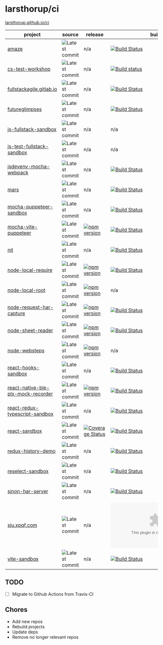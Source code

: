 # larsthorup/ci

[larsthorup.github.io/ci](https://larsthorup.github.io/ci/)

project | source | release | build | coverage | dependencies | platform | test | module 
------- | ----- | ----- | ----- | -------- | ------------ | --------------- | -------- | ----
[amaze](https://github.com/larsthorup/amaze) | ![Latest commit](https://img.shields.io/github/last-commit/larsthorup/amaze?label=) | n/a | [![Build Status](https://github.com/larsthorup/amaze/actions/workflows/ci.yml/badge.svg)](https://github.com/larsthorup/amaze/actions/workflows/ci.yml) | [![Coverage Status](https://img.shields.io/coveralls/github/larsthorup/amaze?label=)](https://coveralls.io/r/larsthorup/amaze?branch=master) | ![Dependency Status](https://img.shields.io/librariesio/github/larsthorup/amaze) | JavaScript | Mocha | RequireJS 
[cs-test-workshop](https://github.com/larsthorup/cs-test-workshop) | ![Latest commit](https://img.shields.io/github/last-commit/larsthorup/cs-test-workshop?label=)  | n/a | [![Build status](https://img.shields.io/appveyor/build/LarsThorup/cs-test-workshop?label=)](https://ci.appveyor.com/project/LarsThorup/cs-test-workshop) | n/a | n/a | .NET | MSTest | n/a
[fullstackagile.gitlab.io](https://gitlab.com/fullstackagile/fullstackagile.gitlab.io/) | ![Latest commit](https://img.shields.io/badge/dynamic/json?logo=gitlab&color=green&label=&query=committed_date&url=https%3A%2F%2Fgitlab.com%2Fapi%2Fv4%2Fprojects%2Ffullstackagile%252Ffullstackagile.gitlab.io%2Frepository%2Fcommits%2Fmaster) | n/a | [![Build Status](https://img.shields.io/gitlab/pipeline/fullstackagile/fullstackagile.gitlab.io?label=)](https://gitlab.com/fullstackagile/fullstackagile.gitlab.io/pipelines) | n/a | n/a | NodeJS | n/a | CommonJS
[futureglimpses](https://gitlab.com/sjuthorup/futureglimpses/) | ![Latest commit](https://img.shields.io/badge/dynamic/json?logo=gitlab&color=green&label=&query=committed_date&url=https%3A%2F%2Fgitlab.com%2Fapi%2Fv4%2Fprojects%2Fsjuthorup%252Ffutureglimpses%2Frepository%2Fcommits%2Fmaster) | n/a | [![Build Status](https://img.shields.io/gitlab/pipeline/sjuthorup/futureglimpses?label=)](https://gitlab.com/sjuthorup/futureglimpses/pipelines) | n/a | n/a | NodeJS | n/a | CommonJS
[js-fullstack-sandbox](https://github.com/larsthorup/js-fullstack-sandbox)  | ![Latest commit](https://img.shields.io/github/last-commit/larsthorup/js-fullstack-sandbox?label=) | n/a | n/a | n/a | n/a | JavaScript | n/a | CommonJS 
[js-test-fullstack-sandbox](https://github.com/larsthorup/js-test-fullstack-sandbox)  | ![Latest commit](https://img.shields.io/github/last-commit/larsthorup/js-test-fullstack-sandbox?label=) | n/a | n/a | n/a | n/a | JavaScript | Mocha & Jest | CommonJS & Webpack 
[jsdevenv-mocha-webpack](https://github.com/larsthorup/jsdevenv-mocha-webpack) | ![Latest commit](https://img.shields.io/github/last-commit/larsthorup/jsdevenv-mocha-webpack?label=)  | n/a | [![Build Status](https://img.shields.io/travis/larsthorup/jsdevenv-mocha-webpack?label=)](https://travis-ci.org/larsthorup/jsdevenv-mocha-webpack) | [![Coverage Status](https://img.shields.io/coveralls/github/larsthorup/jsdevenv-mocha-webpack?label=)](https://coveralls.io/r/larsthorup/jsdevenv-mocha-webpack?branch=master) | n/a | browser | Mocha | Webpack 
[mars](https://github.com/larsthorup/mars) | ![Latest commit](https://img.shields.io/github/last-commit/larsthorup/mars?label=) | n/a | [![Build Status](https://img.shields.io/travis/larsthorup/mars?label=)](https://travis-ci.org/larsthorup/mars) | [![Coverage Status](https://img.shields.io/coveralls/github/larsthorup/mars?label=)](https://coveralls.io/r/larsthorup/mars?branch=master) | ![Dependency Status](https://img.shields.io/librariesio/github/larsthorup/mars) | NodeJS | Mocha | n/a 
[mocha-puppeteer-sandbox](https://github.com/larsthorup/mocha-puppeteer-sandbox)  | ![Latest commit](https://img.shields.io/github/last-commit/larsthorup/mocha-puppeteer-sandbox?label=) | n/a | [![Build Status](https://img.shields.io/travis/larsthorup/mocha-puppeteer-sandbox?label=)](https://travis-ci.org/larsthorup/mocha-puppeteer-sandbox) | [![Coverage Status](https://img.shields.io/coveralls/github/larsthorup/mocha-puppeteer-sandbox?label=)](https://coveralls.io/r/larsthorup/mocha-puppeteer-sandbox?branch=master) | ![Dependency Status](https://img.shields.io/librariesio/github/larsthorup/mocha-puppeteer-sandbox) | JavaScript | Mocha | ES6 module 
[mocha-vite-puppeteer](https://github.com/larsthorup/mocha-vite-puppeteer)  | ![Latest commit](https://img.shields.io/github/last-commit/larsthorup/mocha-vite-puppeteer?label=) | [![npm version](https://img.shields.io/npm/v/mocha-vite-puppeteer)](https://www.npmjs.com/package/mocha-vite-puppeteer) | [![Build Status](https://github.com/larsthorup/mocha-vite-puppeteer/actions/workflows/ci.yml/badge.svg)](https://github.com/larsthorup/mocha-vite-puppeteer/actions/workflows/ci.yml) | n/a | [![Dependency Status](https://img.shields.io/librariesio/release/npm/mocha-vite-puppeteer/latest)](https://libraries.io/npm/mocha-vite-puppeteer) | JavaScript | Mocha | ES6 module 
[nit](https://github.com/larsthorup/nit)  | ![Latest commit](https://img.shields.io/github/last-commit/larsthorup/nit?label=) | n/a | [![Build Status](https://img.shields.io/travis/larsthorup/nit?label=)](https://travis-ci.org/larsthorup/nit) | n/a | n/a | JavaScript | assert | CommonJS 
[node-local-require](https://github.com/larsthorup/node-local-require) | ![Latest commit](https://img.shields.io/github/last-commit/larsthorup/node-local-require?label=) | [![npm version](https://img.shields.io/npm/v/@larsthorup/local)](https://www.npmjs.com/package/@larsthorup/local) | [![Build Status](https://img.shields.io/travis/larsthorup/node-local-require?label=)](https://travis-ci.org/larsthorup/node-local-require) | n/a | n/a | NodeJS | Mocha | CommonJS
[node-local-root](https://github.com/larsthorup/node-local-root) | ![Latest commit](https://img.shields.io/github/last-commit/larsthorup/node-local-root?label=) | [![npm version](https://img.shields.io/npm/v/@larsthorup/root)](https://www.npmjs.com/package/@larsthorup/root) | n/a | n/a | n/a | NodeJS | n/a | CommonJS
[node-request-har-capture](https://github.com/larsthorup/node-request-har-capture)  | ![Latest commit](https://img.shields.io/github/last-commit/larsthorup/node-request-har-capture?label=) | [![npm version](https://img.shields.io/npm/v/request-har-capture)](https://www.npmjs.com/package/request-har-capture) | [![Build Status](https://img.shields.io/travis/larsthorup/node-request-har-capture?label=)](https://travis-ci.org/larsthorup/node-request-har-capture) | [![Coverage Status](https://img.shields.io/coveralls/github/larsthorup/node-request-har-capture?label=)](https://coveralls.io/github/larsthorup/node-request-har-capture?branch=master) | [![Dependency Status](https://img.shields.io/librariesio/release/npm/request-har-capture)](https://libraries.io/npm/request-har-capture) | NodeJS | Mocha | CommonJS
[node-sheet-reader](https://github.com/larsthorup/node-sheet-reader) | ![Latest commit](https://img.shields.io/github/last-commit/larsthorup/node-sheet-reader?label=) | [![npm version](https://img.shields.io/npm/v/sheet-reader)](https://www.npmjs.com/package/sheet-reader) | [![Build Status](https://img.shields.io/travis/larsthorup/node-sheet-reader?label=)](https://travis-ci.org/larsthorup/node-sheet-reader) | [![Coverage Status](https://img.shields.io/coveralls/github/larsthorup/node-sheet-reader?label=)](https://coveralls.io/github/larsthorup/node-sheet-reader?branch=master) | [![Dependency Status](https://img.shields.io/librariesio/release/npm/sheet-reader)](https://libraries.io/npm/sheet-reader) | NodeJS | Mocha | CommonJS
[node-websteps](https://github.com/larsthorup/node-websteps) | ![Latest commit](https://img.shields.io/github/last-commit/larsthorup/node-websteps?label=) | [![npm version](https://img.shields.io/npm/v/websteps)](https://www.npmjs.com/package/websteps) | n/a | n/a | [![Dependency Status](https://img.shields.io/librariesio/release/npm/websteps)](https://libraries.io/npm/websteps) | NodeJS | Mocha | CommonJS
[react-hooks-sandbox](https://github.com/larsthorup/react-hooks-sandbox)  | ![Latest commit](https://img.shields.io/github/last-commit/larsthorup/react-hooks-sandbox?label=) | n/a | [![Build Status](https://img.shields.io/travis/larsthorup/react-hooks-sandbox?label=)](https://travis-ci.org/larsthorup/react-hooks-sandbox) | [![Coverage Status](https://img.shields.io/coveralls/github/larsthorup/react-hooks-sandbox?label=)](https://coveralls.io/r/larsthorup/react-hooks-sandbox?branch=master) | ![Dependency Status](https://img.shields.io/librariesio/github/larsthorup/react-hooks-sandbox) | JavaScript | Jest | Webpack 
[react-native-ble-plx-mock-recorder](https://github.com/larsthorup/react-native-ble-plx-mock-recorder)  | ![Latest commit](https://img.shields.io/github/last-commit/larsthorup/react-native-ble-plx-mock-recorder?label=) | [![npm version](https://img.shields.io/npm/v/react-native-ble-plx-mock-recorder)](https://www.npmjs.com/package/react-native-ble-plx-mock-recorder) | [![Build Status](https://github.com/larsthorup/react-native-ble-plx-mock-recorder/actions/workflows/ci.yml/badge.svg)](https://github.com/larsthorup/react-native-ble-plx-mock-recorder/actions/workflows/ci.yml) | n/a | n/a | JavaScript | Jest | React Native
[react-redux-typescript-sandbox](https://github.com/larsthorup/react-redux-typescript-sandbox)  | ![Latest commit](https://img.shields.io/github/last-commit/larsthorup/react-redux-typescript-sandbox?label=) | n/a | [![Build Status](https://img.shields.io/travis/larsthorup/react-redux-typescript-sandbox?label=)](https://travis-ci.org/larsthorup/react-redux-typescript-sandbox) | [![Coverage Status](https://img.shields.io/coveralls/github/larsthorup/react-redux-typescript-sandbox?label=)](https://coveralls.io/r/larsthorup/react-redux-typescript-sandbox?branch=master) | ![Dependency Status](https://img.shields.io/librariesio/github/larsthorup/react-redux-typescript-sandbox) | TypeScript | Jest | Webpack 
[react-sandbox](https://github.com/larsthorup/react-sandbox)  | ![Latest commit](https://img.shields.io/github/last-commit/larsthorup/react-sandbox?label=) | [![Coverage Status](https://img.shields.io/coveralls/github/larsthorup/react-sandbox?label=)](https://coveralls.io/r/larsthorup/react-sandbox?branch=master) | [![Build Status](https://img.shields.io/travis/larsthorup/react-sandbox?label=)](https://travis-ci.org/larsthorup/react-sandbox) | n/a | ![Dependency Status](https://img.shields.io/librariesio/github/larsthorup/react-sandbox) | JavaScript | Assert | Rollup 
[redux-history-demo](https://github.com/larsthorup/redux-history-demo)  | ![Latest commit](https://img.shields.io/github/last-commit/larsthorup/redux-history-demo?label=) | n/a | [![Build Status](https://img.shields.io/travis/larsthorup/redux-history-demo?label=)](https://travis-ci.org/larsthorup/redux-history-demo) | [![Coverage Status](https://img.shields.io/coveralls/github/larsthorup/redux-history-demo?label=)](https://coveralls.io/r/larsthorup/redux-history-demo?branch=master) | ![Dependency Status](https://img.shields.io/librariesio/github/larsthorup/redux-history-demo) | JavaScript | Jest | Webpack 
[reselect-sandbox](https://github.com/larsthorup/reselect-sandbox)  | ![Latest commit](https://img.shields.io/github/last-commit/larsthorup/reselect-sandbox?label=) | n/a | [![Build Status](https://img.shields.io/travis/larsthorup/reselect-sandbox?label=)](https://travis-ci.org/larsthorup/reselect-sandbox) | n/a | ![Dependency Status](https://img.shields.io/librariesio/github/larsthorup/reselect-sandbox) | JavaScript | Assert | n/a 
[sinon-har-server](https://github.com/larsthorup/sinon-har-server)  | ![Latest commit](https://img.shields.io/github/last-commit/larsthorup/sinon-har-server?label=) | n/a | [![Build Status](https://img.shields.io/travis/larsthorup/sinon-har-server?label=)](https://travis-ci.org/larsthorup/sinon-har-server) | [![Coverage Status](https://img.shields.io/coveralls/github/larsthorup/sinon-har-server?label=)](https://coveralls.io/github/larsthorup/sinon-har-server?branch=master) | ![Dependency Status](https://img.shields.io/librariesio/github/larsthorup/sinon-har-server) | Browser | Mocha | UMD
[sju.xpqf.com](https://gitlab.com/fullstackagile/sju.xpqf.com/) | ![Latest commit](https://img.shields.io/badge/dynamic/json?logo=gitlab&color=green&label=&query=committed_date&url=https%3A%2F%2Fgitlab.com%2Fapi%2Fv4%2Fprojects%2Ffullstackagile%252Fsju.xpqf.com%2Frepository%2Fcommits%2Fmaster) | n/a | [![Build Status](https://img.shields.io/gitlab/pipeline/fullstackagile/sju.xpqf.com?label=)](https://gitlab.com/fullstackagile/sju.xpqf.com/pipelines) | n/a | n/a | NodeJS | Puppeteer | CommonJS
[vite-sandbox](https://github.com/larsthorup/vite-sandbox)  | ![Latest commit](https://img.shields.io/github/last-commit/larsthorup/vite-sandbox?label=) | n/a | [![Build Status](https://api.travis-ci.com/larsthorup/vite-sandbox.svg)](https://travis-ci.com/github/larsthorup/vite-sandbox) | n/a | n/a | JavaScript | Mocha | ES6

## TODO

- [ ] Migrate to Github Actions from Travis-CI

## Chores

- Add new repos
- Rebuild projects
- Update deps
- Remove no longer relevant repos


